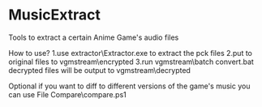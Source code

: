 # MusicExtract
Tools to extract a certain Anime Game's audio files


How to use?
1.use extractor\Extractor.exe to extract the pck files
2.put to original files to vgmstream\encrypted
3.run vgmstream\batch convert.bat
  decrypted files will be output to vgmstream\decrypted
  
Optional
if you want to diff to different versions of the game's music you can use File Compare\compare.ps1

